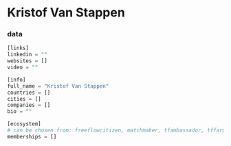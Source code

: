 # Kristof Van Stappen

### data

```python
[links]
linkedin = ""
websites = []
video = ""

[info]
full_name = "Kristof Van Stappen"
countries = []
cities = []
companies = [] 
bio = ""

[ecosystem]
# can be chosen from: freeflowcitizen, matchmaker, tfambassador, tffarmer, wisdomcouncil
memberships = []

```

